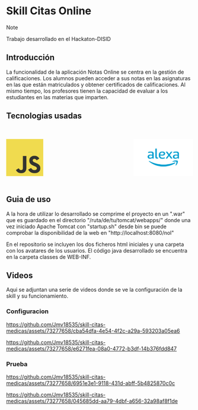 # Skill Citas Online
> [!Note]
> Trabajo desarrollado en el Hackaton-DISID

## Introducción

La funcionalidad de la aplicación Notas Online se centra en la gestión de calificaciones. Los alumnos pueden acceder a sus notas en las asignaturas en las que están matriculados y obtener certificados de calificaciones. Al mismo tiempo, los profesores tienen la capacidad de evaluar a los estudiantes en las materias que imparten.

## Tecnologias usadas

<div style="display: flex; justify-content: space-between; align-items: center; margin: 50px 0;width: 100%;">
    <img src="fotos_readme/logo-js.png" alt="Logo de JavaScript" width="100" height="100">   
    &nbsp;&nbsp;&nbsp;&nbsp;
    &nbsp;&nbsp;&nbsp;&nbsp;
    <img src="fotos_readme/alexa-logo.png" alt="Logo de BootStrap" width="160" height="100"> 
</div>

## Guia de uso

A la hora de utilizar lo desarrollado se comprime el proyecto en un ".war" que es guardado en el directorio "/ruta/de/tu/tomcat/webapps/" donde una vez iniciado Apache Tomcat con "startup.sh" desde bin se puede comprobar la disponibilidad de la web en "http://localhost:8080/nol"

En el repositorio se incluyen los dos ficheros html iniciales y una carpeta con los avatares de los usuarios. El código java desarrollado se encuentra en la carpeta classes de WEB-INF.

## Videos
Aqui se adjuntan una serie de videos donde se ve la configuración de la skill y su funcionamiento.

### Configuracion

https://github.com/Jmv18535/skill-citas-medicas/assets/73277658/cba54dfa-4e54-4f2c-a29a-593203a05ea6

https://github.com/Jmv18535/skill-citas-medicas/assets/73277658/e6271fea-08a0-4772-b3df-14b376fdd847


### Prueba

https://github.com/Jmv18535/skill-citas-medicas/assets/73277658/6951e3e1-9118-431d-abff-5b4825870c0c

https://github.com/Jmv18535/skill-citas-medicas/assets/73277658/045685dd-aa79-4dbf-a656-32a98af8f1de


